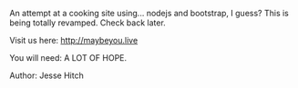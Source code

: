 An attempt at a cooking site using... nodejs and bootstrap, I guess? This is being totally revamped.
Check back later.

Visit us here: http://maybeyou.live

You will need: A LOT OF HOPE.

Author: Jesse Hitch
